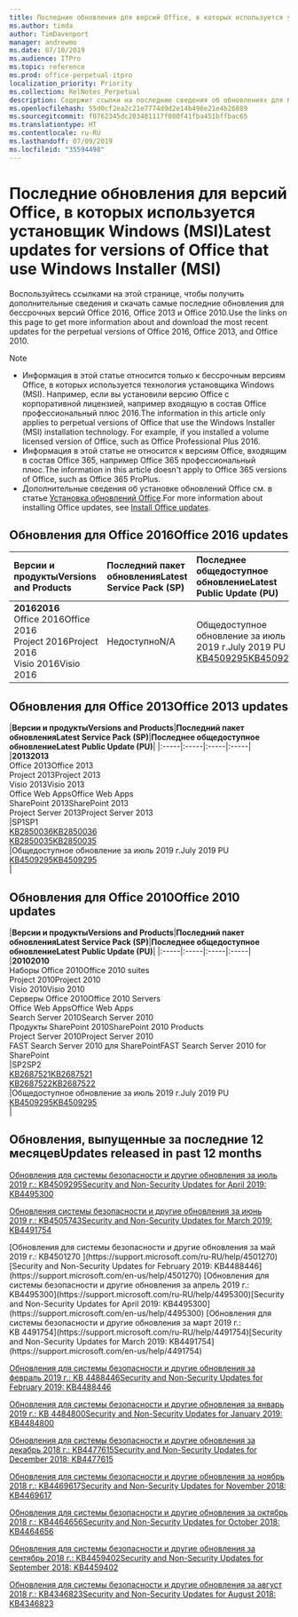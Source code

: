 ```yaml
---
title: Последние обновления для версий Office, в которых используется установщик Windows (MSI)
ms.author: timda
author: TimDavenport
manager: andrewmo
ms.date: 07/10/2019
ms.audience: ITPro
ms.topic: reference
ms.prod: office-perpetual-itpro
localization_priority: Priority
ms.collection: RelNotes_Perpetual
description: Содержит ссылки на последние сведения об обновлениях для бессрочных версий Office 2016, Office 2013 и Office 2010 для ИТ-специалистов
ms.openlocfilehash: 55d0cf2ea2c21e7774d9d2e14b496e21e4b26889
ms.sourcegitcommit: f0762345dc203481117f080f41fba451bffbac65
ms.translationtype: HT
ms.contentlocale: ru-RU
ms.lasthandoff: 07/09/2019
ms.locfileid: "35594498"
---
```

# <a name="latest-updates-for-versions-of-office-that-use-windows-installer-msi"></a><span data-ttu-id="bb33d-103">Последние обновления для версий Office, в которых используется установщик Windows (MSI)</span><span class="sxs-lookup"><span data-stu-id="bb33d-103">Latest updates for versions of Office that use Windows Installer (MSI)</span></span>

<span data-ttu-id="bb33d-104">Воспользуйтесь ссылками на этой странице, чтобы получить дополнительные сведения и скачать самые последние обновления для бессрочных версий Office 2016, Office 2013 и Office 2010.</span><span class="sxs-lookup"><span data-stu-id="bb33d-104">Use the links on this page to get more information about and download the most recent updates for the perpetual versions of Office 2016, Office 2013, and Office 2010.</span></span>
  
 
> [!NOTE]
> - <span data-ttu-id="bb33d-p101">Информация в этой статье относится только к бессрочным версиям Office, в которых используется технология установщика Windows (MSI). Например, если вы установили версию Office с корпоративной лицензией, например входящую в состав Office профессиональный плюс 2016.</span><span class="sxs-lookup"><span data-stu-id="bb33d-p101">The information in this article only applies to perpetual versions of Office that use the Windows Installer (MSI) installation technology. For example, if you installed a volume licensed version of Office, such as Office Professional Plus 2016.</span></span>
> - <span data-ttu-id="bb33d-107">Информация в этой статье не относится к версиям Office, входящим в состав Office 365, например Office 365 профессиональный плюс.</span><span class="sxs-lookup"><span data-stu-id="bb33d-107">The information in this article doesn't apply to Office 365 versions of Office, such as Office 365 ProPlus.</span></span>
> - <span data-ttu-id="bb33d-108">Дополнительные сведения об установке обновлений Office см. в статье [Установка обновлений Office](https://support.office.com/article/2ab296f3-7f03-43a2-8e50-46de917611c5).</span><span class="sxs-lookup"><span data-stu-id="bb33d-108">For more information about installing Office updates, see [Install Office updates](https://support.office.com/article/2ab296f3-7f03-43a2-8e50-46de917611c5).</span></span> 


## <a name="office-2016-updates"></a><span data-ttu-id="bb33d-109">Обновления для Office 2016</span><span class="sxs-lookup"><span data-stu-id="bb33d-109">Office 2016 updates</span></span>

|<span data-ttu-id="bb33d-110">**Версии и продукты**</span><span class="sxs-lookup"><span data-stu-id="bb33d-110">**Versions and Products**</span></span>|<span data-ttu-id="bb33d-111">**Последний пакет обновления**</span><span class="sxs-lookup"><span data-stu-id="bb33d-111">**Latest Service Pack (SP)**</span></span>|<span data-ttu-id="bb33d-112">**Последнее общедоступное обновление**</span><span class="sxs-lookup"><span data-stu-id="bb33d-112">**Latest Public Update (PU)**</span></span>|
|:-----|:-----|:-----|
|<span data-ttu-id="bb33d-113">**2016**</span><span class="sxs-lookup"><span data-stu-id="bb33d-113">**2016**</span></span> <br/> <span data-ttu-id="bb33d-114">Office 2016</span><span class="sxs-lookup"><span data-stu-id="bb33d-114">Office 2016</span></span>  <br/> <span data-ttu-id="bb33d-115">Project 2016</span><span class="sxs-lookup"><span data-stu-id="bb33d-115">Project 2016</span></span>  <br/> <span data-ttu-id="bb33d-116">Visio 2016</span><span class="sxs-lookup"><span data-stu-id="bb33d-116">Visio 2016</span></span>  <br/> |<span data-ttu-id="bb33d-117">Недоступно</span><span class="sxs-lookup"><span data-stu-id="bb33d-117">N/A</span></span>  <br/> |<span data-ttu-id="bb33d-118">Общедоступное обновление за июль 2019 г.</span><span class="sxs-lookup"><span data-stu-id="bb33d-118">July 2019 PU</span></span>  <br/> [<span data-ttu-id="bb33d-119">KB4509295</span><span class="sxs-lookup"><span data-stu-id="bb33d-119">KB4509295</span></span>](https://support.microsoft.com/help/4509295) <br/> |
   
## <a name="office-2013-updates"></a><span data-ttu-id="bb33d-120">Обновления для Office 2013</span><span class="sxs-lookup"><span data-stu-id="bb33d-120">Office 2013 updates</span></span>

|<span data-ttu-id="bb33d-121">**Версии и продукты**</span><span class="sxs-lookup"><span data-stu-id="bb33d-121">**Versions and Products**</span></span>|<span data-ttu-id="bb33d-122">**Последний пакет обновления**</span><span class="sxs-lookup"><span data-stu-id="bb33d-122">**Latest Service Pack (SP)**</span></span>|<span data-ttu-id="bb33d-123">**Последнее общедоступное обновление**</span><span class="sxs-lookup"><span data-stu-id="bb33d-123">**Latest Public Update (PU)**</span></span>|
|:-----|:-----|:-----|:-----|
|<span data-ttu-id="bb33d-124">**2013**</span><span class="sxs-lookup"><span data-stu-id="bb33d-124">**2013**</span></span> <br/> <span data-ttu-id="bb33d-125">Office 2013</span><span class="sxs-lookup"><span data-stu-id="bb33d-125">Office 2013</span></span>  <br/> <span data-ttu-id="bb33d-126">Project 2013</span><span class="sxs-lookup"><span data-stu-id="bb33d-126">Project 2013</span></span>  <br/> <span data-ttu-id="bb33d-127">Visio 2013</span><span class="sxs-lookup"><span data-stu-id="bb33d-127">Visio 2013</span></span>  <br/> <span data-ttu-id="bb33d-128">Office Web Apps</span><span class="sxs-lookup"><span data-stu-id="bb33d-128">Office Web Apps</span></span>  <br/> <span data-ttu-id="bb33d-129">SharePoint 2013</span><span class="sxs-lookup"><span data-stu-id="bb33d-129">SharePoint 2013</span></span>  <br/> <span data-ttu-id="bb33d-130">Project Server 2013</span><span class="sxs-lookup"><span data-stu-id="bb33d-130">Project Server 2013</span></span>  <br/> |<span data-ttu-id="bb33d-131">SP1</span><span class="sxs-lookup"><span data-stu-id="bb33d-131">SP1</span></span> <br/> [<span data-ttu-id="bb33d-132">KB2850036</span><span class="sxs-lookup"><span data-stu-id="bb33d-132">KB2850036</span></span>](https://support.microsoft.com/kb/2850036) <br/>[<span data-ttu-id="bb33d-133">KB2850035</span><span class="sxs-lookup"><span data-stu-id="bb33d-133">KB2850035</span></span>](https://support.microsoft.com/kb/2850035) <br/> |<span data-ttu-id="bb33d-134">Общедоступное обновление за июль 2019 г.</span><span class="sxs-lookup"><span data-stu-id="bb33d-134">July 2019 PU</span></span>  <br/> [<span data-ttu-id="bb33d-135">KB4509295</span><span class="sxs-lookup"><span data-stu-id="bb33d-135">KB4509295</span></span>](https://support.microsoft.com/help/4509295) <br/> |
   
## <a name="office-2010-updates"></a><span data-ttu-id="bb33d-136">Обновления для Office 2010</span><span class="sxs-lookup"><span data-stu-id="bb33d-136">Office 2010 updates</span></span>

|<span data-ttu-id="bb33d-137">**Версии и продукты**</span><span class="sxs-lookup"><span data-stu-id="bb33d-137">**Versions and Products**</span></span>|<span data-ttu-id="bb33d-138">**Последний пакет обновления**</span><span class="sxs-lookup"><span data-stu-id="bb33d-138">**Latest Service Pack (SP)**</span></span>|<span data-ttu-id="bb33d-139">**Последнее общедоступное обновление**</span><span class="sxs-lookup"><span data-stu-id="bb33d-139">**Latest Public Update (PU)**</span></span>|
|:-----|:-----|:-----|:-----|
|<span data-ttu-id="bb33d-140">**2010**</span><span class="sxs-lookup"><span data-stu-id="bb33d-140">**2010**</span></span> <br/> <span data-ttu-id="bb33d-141">Наборы Office 2010</span><span class="sxs-lookup"><span data-stu-id="bb33d-141">Office 2010 suites</span></span>  <br/> <span data-ttu-id="bb33d-142">Project 2010</span><span class="sxs-lookup"><span data-stu-id="bb33d-142">Project 2010</span></span>  <br/> <span data-ttu-id="bb33d-143">Visio 2010</span><span class="sxs-lookup"><span data-stu-id="bb33d-143">Visio 2010</span></span>  <br/> <span data-ttu-id="bb33d-144">Серверы Office 2010</span><span class="sxs-lookup"><span data-stu-id="bb33d-144">Office 2010 Servers</span></span>  <br/> <span data-ttu-id="bb33d-145">Office Web Apps</span><span class="sxs-lookup"><span data-stu-id="bb33d-145">Office Web Apps</span></span>  <br/> <span data-ttu-id="bb33d-146">Search Server 2010</span><span class="sxs-lookup"><span data-stu-id="bb33d-146">Search Server 2010</span></span>  <br/> <span data-ttu-id="bb33d-147">Продукты SharePoint 2010</span><span class="sxs-lookup"><span data-stu-id="bb33d-147">SharePoint 2010 Products</span></span>  <br/> <span data-ttu-id="bb33d-148">Project Server 2010</span><span class="sxs-lookup"><span data-stu-id="bb33d-148">Project Server 2010</span></span>  <br/> <span data-ttu-id="bb33d-149">FAST Search Server 2010 для SharePoint</span><span class="sxs-lookup"><span data-stu-id="bb33d-149">FAST Search Server 2010 for SharePoint</span></span>  <br/> |<span data-ttu-id="bb33d-150">SP2</span><span class="sxs-lookup"><span data-stu-id="bb33d-150">SP2</span></span> <br/>[<span data-ttu-id="bb33d-151">KB2687521</span><span class="sxs-lookup"><span data-stu-id="bb33d-151">KB2687521</span></span>](https://support.microsoft.com/kb/2687521) <br/> [<span data-ttu-id="bb33d-152">KB2687522</span><span class="sxs-lookup"><span data-stu-id="bb33d-152">KB2687522</span></span>](https://support.microsoft.com/kb/2687522) <br/> |<span data-ttu-id="bb33d-153">Общедоступное обновление за июль 2019 г.</span><span class="sxs-lookup"><span data-stu-id="bb33d-153">July 2019 PU</span></span>  <br/> [<span data-ttu-id="bb33d-154">KB4509295</span><span class="sxs-lookup"><span data-stu-id="bb33d-154">KB4509295</span></span>](https://support.microsoft.com/help/4509295) <br/>|
   

   
## <a name="updates-released-in-past-12-months"></a><span data-ttu-id="bb33d-155">Обновления, выпущенные за последние 12 месяцев</span><span class="sxs-lookup"><span data-stu-id="bb33d-155">Updates released in past 12 months</span></span>

[<span data-ttu-id="bb33d-156">Обновления для системы безопасности и другие обновления за июль 2019 г.: KB4509295</span><span class="sxs-lookup"><span data-stu-id="bb33d-156">Security and Non-Security Updates for April 2019: KB4495300</span></span>](https://support.microsoft.com/help/4509295)

[<span data-ttu-id="bb33d-157">Обновления системы безопасности и другие обновления за июнь 2019 г.: KB4505743</span><span class="sxs-lookup"><span data-stu-id="bb33d-157">Security and Non-Security Updates for March 2019: KB4491754</span></span>](https://support.microsoft.com/help/4505743)

<span data-ttu-id="bb33d-158">
  [Обновления для системы безопасности и другие обновления за май 2019 г.: KB4501270 ](https://support.microsoft.com/ru-RU/help/4501270)</span><span class="sxs-lookup"><span data-stu-id="bb33d-158">[Security and Non-Security Updates for February 2019: KB4488446](https://support.microsoft.com/en-us/help/4501270)</span></span>

<span data-ttu-id="bb33d-159">
  [Обновления для системы безопасности и другие обновления за апрель 2019 г.: KB4495300](https://support.microsoft.com/ru-RU/help/4495300)</span><span class="sxs-lookup"><span data-stu-id="bb33d-159">[Security and Non-Security Updates for April 2019: KB4495300](https://support.microsoft.com/en-us/help/4495300)</span></span>

<span data-ttu-id="bb33d-160">
  [Обновления для системы безопасности и другие обновления за март 2019 г.: KB 4491754](https://support.microsoft.com/ru-RU/help/4491754)</span><span class="sxs-lookup"><span data-stu-id="bb33d-160">[Security and Non-Security Updates for March 2019: KB4491754](https://support.microsoft.com/en-us/help/4491754)</span></span> 

[<span data-ttu-id="bb33d-161">Обновления для системы безопасности и другие обновления за февраль 2019 г.: KB 4488446</span><span class="sxs-lookup"><span data-stu-id="bb33d-161">Security and Non-Security Updates for February 2019: KB4488446</span></span>](https://support.microsoft.com/help/4488446)

[<span data-ttu-id="bb33d-162">Обновления для системы безопасности и другие обновления за январь 2019 г.: KB 4484800</span><span class="sxs-lookup"><span data-stu-id="bb33d-162">Security and Non-Security Updates for January 2019: KB4484800</span></span>](https://support.microsoft.com/help/4484800)

[<span data-ttu-id="bb33d-163">Обновления для системы безопасности и другие обновления за декабрь 2018 г.: KB4477615</span><span class="sxs-lookup"><span data-stu-id="bb33d-163">Security and Non-Security Updates for December 2018: KB4477615</span></span>](https://support.microsoft.com/help/4477615)

[<span data-ttu-id="bb33d-164">Обновления для системы безопасности и другие обновления за ноябрь 2018 г.: KB4469617</span><span class="sxs-lookup"><span data-stu-id="bb33d-164">Security and Non-Security Updates for November 2018: KB4469617</span></span>](https://support.microsoft.com/help/4469617)

[<span data-ttu-id="bb33d-165">Обновления для системы безопасности и другие обновления за октябрь 2018 г.: KB4464656</span><span class="sxs-lookup"><span data-stu-id="bb33d-165">Security and Non-Security Updates for October 2018: KB4464656</span></span>](https://support.microsoft.com/help/4464656)

[<span data-ttu-id="bb33d-166">Обновления для системы безопасности и другие обновления за сентябрь 2018 г.: KB4459402</span><span class="sxs-lookup"><span data-stu-id="bb33d-166">Security and Non-Security Updates for September 2018: KB4459402</span></span>](https://support.microsoft.com/help/4459402) 

[<span data-ttu-id="bb33d-167">Обновления для системы безопасности и другие обновления за август 2018 г.: KB4346823</span><span class="sxs-lookup"><span data-stu-id="bb33d-167">Security and Non-Security Updates for August 2018: KB4346823</span></span>](https://support.microsoft.com/help/4346823)   

   

  


  
 
  
 
  

  
   
  
